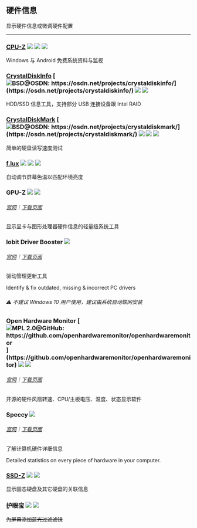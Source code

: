 ## 硬件信息

显示硬件信息或微调硬件配置

---

### [CPU-Z](http://www.cpuid.com/softwares/cpu-z.html) ![](../assets/earth-globe.png) ![](../assets/usb.png) ![](../assets/multi_platform.png)

Windows 与 Android 免费系统资料与监视

### [CrystalDiskInfo](http://crystalmark.info/software/CrystalDiskInfo/index-e.html) [![](../assets/open-source-icon.png "BSD@OSDN: https://osdn.net/projects/crystaldiskinfo/")](https://osdn.net/projects/crystaldiskinfo/) ![](../assets/earth-globe.png) ![](../assets/usb.png)

HDD/SSD 信息工具，支持部分 USB 连接设备跟 Intel RAID

### [CrystalDiskMark](http://crystalmark.info/software/CrystalDiskMark/index-e.html) [![](../assets/open-source-icon.png "BSD@OSDN: https://osdn.net/projects/crystaldiskmark/")](https://osdn.net/projects/crystaldiskmark/) ![](../assets/earth-globe.png) ![](../assets/usb.png) ![](../assets/windows-store.png)

简单的硬盘读写速度测试

### [f.lux](http://stereopsis.com/flux/) ![](../assets/united-states.png) ![](../assets/multi_platform.png) ![](../assets/windows-store.png)

自动调节屏幕色温以匹配环境亮度

### GPU-Z ![](../assets/earth-globe.png) ![](../assets/usb.png)

###### [官网](https://www.techpowerup.com/gpuz/)｜[下载页面](https://www.techpowerup.com/download/techpowerup-gpu-z/#)

显示显卡与图形处理器硬件信息的轻量级系统工具

### Iobit Driver Booster ![](../assets/earth-globe.png)

###### [官网](http://www.iobit.com/en/driver-booster.php)｜[下载页面](http://download.cnet.com/Driver-Booster/3001-18513_4-75992725.html?hasJs=n&part=dl-)

驱动管理更新工具

Identify & fix outdated, missing & incorrect PC drivers

###### ⚠ 不建议 Windows 10 用户使用，建议由系统自动联网安装

### Open Hardware Monitor [![](../assets/open-source-icon.png "MPL 2.0@GitHub: https://github.com/openhardwaremonitor/openhardwaremonitor")](https://github.com/openhardwaremonitor/openhardwaremonitor) ![](../assets/united-states.png) ![](../assets/usb.png)

###### [官网](http://openhardwaremonitor.org/)｜[下载页面](http://openhardwaremonitor.org/downloads/)

开源的硬件风扇转速、CPU/主板电压、温度、状态显示软件

### Speccy ![](../assets/earth-globe.png)

###### [官网](https://www.piriform.com/speccy)｜[下载页面](https://www.piriform.com/speccy/download/standard)

了解计算机硬件详细信息

Detailed statistics on every piece of hardware in your computer.

### [SSD-Z](http://aezay.dk/aezay/ssdz/) ![](../assets/united-states.png) ![](../assets/usb.png)

显示固态硬盘及其它硬盘的关联信息

### ~~护眼宝~~ ![](../assets/china.png) ![](../assets/multi_platform.png)

~~为屏幕添加蓝光过滤滤镜~~
